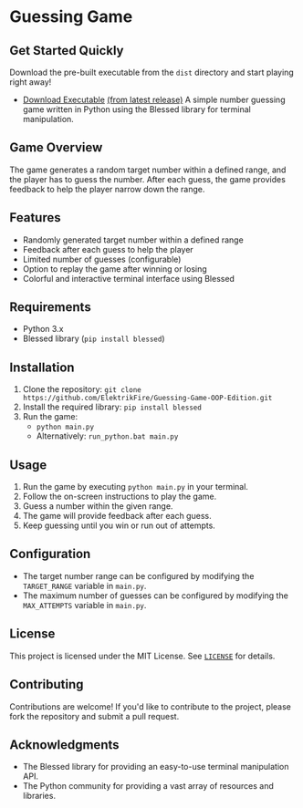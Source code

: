 

**Guessing Game**
================

**Get Started Quickly**
--------------------

Download the pre-built executable from the `dist` directory and start playing right away!

* [Download Executable](https://github.com/ElektrikFire/Guessing-Game-OOP-Edition/releases/latest/download/Guessing_Game.exe)
 [(from latest release)](https://github.com/ElektrikFire/Guessing-Game-OOP-Edition/releases/latest)
A simple number guessing game written in Python using the Blessed library for terminal manipulation.

**Game Overview**
---------------

The game generates a random target number within a defined range, and the player has to guess the number. After each guess, the game provides feedback to help the player narrow down the range.

**Features**
------------

* Randomly generated target number within a defined range
* Feedback after each guess to help the player
* Limited number of guesses (configurable)
* Option to replay the game after winning or losing
* Colorful and interactive terminal interface using Blessed

**Requirements**
---------------

* Python 3.x
* Blessed library (`pip install blessed`)

**Installation**
------------

1. Clone the repository: `git clone https://github.com/ElektrikFire/Guessing-Game-OOP-Edition.git`
2. Install the required library: `pip install blessed`
3. Run the game:
	* `python main.py`
	* Alternatively: `run_python.bat main.py`

**Usage**
-----

1. Run the game by executing `python main.py` in your terminal.
2. Follow the on-screen instructions to play the game.
3. Guess a number within the given range.
4. The game will provide feedback after each guess.
5. Keep guessing until you win or run out of attempts.

**Configuration**
-------------

* The target number range can be configured by modifying the `TARGET_RANGE` variable in `main.py`.
* The maximum number of guesses can be configured by modifying the `MAX_ATTEMPTS` variable in `main.py`.

**License**
-------

This project is licensed under the MIT License. See [`LICENSE`](https://github.com/ElektrikFire/Guessing-Game-OOP-Edition/blob/main/LICENSE) for details.

**Contributing**
------------

Contributions are welcome! If you'd like to contribute to the project, please fork the repository and submit a pull request.

**Acknowledgments**
---------------

* The Blessed library for providing an easy-to-use terminal manipulation API.
* The Python community for providing a vast array of resources and libraries.
